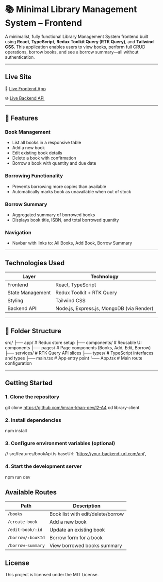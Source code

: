 # 📚 Minimal Library Management System – Frontend

A minimalist, fully functional Library Management System frontend built using **React**, **TypeScript**, **Redux Toolkit Query (RTK Query)**, and **Tailwind CSS**. This application enables users to view books, perform full CRUD operations, borrow books, and see a borrow summary—all without authentication.

---

## Live Site

🔗 [Live Frontend App](https://your-frontend-deployment-link.com)

🌐 [Live Backend API](https://your-backend-api-link.com)

---

## 🧩 Features

### Book Management

- List all books in a responsive table
- Add a new book
- Edit existing book details
- Delete a book with confirmation
- Borrow a book with quantity and due date

### Borrowing Functionality

- Prevents borrowing more copies than available
- Automatically marks book as unavailable when out of stock

### Borrow Summary

- Aggregated summary of borrowed books
- Displays book title, ISBN, and total borrowed quantity

### Navigation

- Navbar with links to: All Books, Add Book, Borrow Summary

---

## Technologies Used

| Layer            | Technology                                |
| ---------------- | ----------------------------------------- |
| Frontend         | React, TypeScript                         |
| State Management | Redux Toolkit + RTK Query                 |
| Styling          | Tailwind CSS                              |
| Backend API      | Node.js, Express.js, MongoDB (via Render) |

---

## 📁 Folder Structure

src/
├── app/ # Redux store setup
├── components/ # Reusable UI components
├── pages/ # Page components (Books, Add, Edit, Borrow)
├── services/ # RTK Query API slices
├── types/ # TypeScript interfaces and types
├── main.tsx # App entry point
└── App.tsx # Main route configuration

---

## Getting Started

### 1. Clone the repository

git clone https://github.com/imran-khan-dev/l2-A4
cd library-client

### 2. Install dependencies

npm install

### 3. Configure environment variables (optional)

// src/features/bookApi.ts
baseUrl: 'https://your-backend-url.com/api',

### 4. Start the development server

npm run dev

## Available Routes

| Path              | Description                       |
| ----------------- | --------------------------------- |
| `/books`          | Book list with edit/delete/borrow |
| `/create-book`    | Add a new book                    |
| `/edit-book/:id`  | Update an existing book           |
| `/borrow/:bookId` | Borrow form for a book            |
| `/borrow-summary` | View borrowed books summary       |

## License

This project is licensed under the MIT License.
